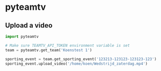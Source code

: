 # pyteamtv

## Upload a video

```python
import pyteamtv

# Make sure TEAMTV_API_TOKEN environment variable is set
team = pyteamtv.get_team('Koenstest 1')

sporting_event = team.get_sporting_event('123213-123123-123123-123')
sporting_event.upload_video('/home/koen/Wedstrijd_zaterdag.mp4')
```
